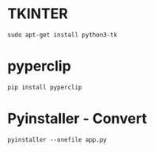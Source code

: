 
# TKINTER
```
sudo apt-get install python3-tk
```
# pyperclip
```
pip install pyperclip
```

# Pyinstaller - Convert
```
pyinstaller --onefile app.py
```